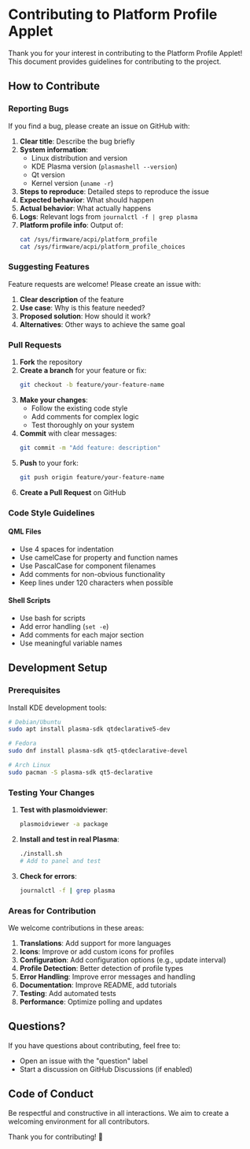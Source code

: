 # Contributing to Platform Profile Applet

Thank you for your interest in contributing to the Platform Profile Applet! This document provides guidelines for contributing to the project.

## How to Contribute

### Reporting Bugs

If you find a bug, please create an issue on GitHub with:

1. **Clear title**: Describe the bug briefly
2. **System information**:
   - Linux distribution and version
   - KDE Plasma version (`plasmashell --version`)
   - Qt version
   - Kernel version (`uname -r`)
3. **Steps to reproduce**: Detailed steps to reproduce the issue
4. **Expected behavior**: What should happen
5. **Actual behavior**: What actually happens
6. **Logs**: Relevant logs from `journalctl -f | grep plasma`
7. **Platform profile info**: Output of:
   ```bash
   cat /sys/firmware/acpi/platform_profile
   cat /sys/firmware/acpi/platform_profile_choices
   ```

### Suggesting Features

Feature requests are welcome! Please create an issue with:

1. **Clear description** of the feature
2. **Use case**: Why is this feature needed?
3. **Proposed solution**: How should it work?
4. **Alternatives**: Other ways to achieve the same goal

### Pull Requests

1. **Fork** the repository
2. **Create a branch** for your feature or fix:
   ```bash
   git checkout -b feature/your-feature-name
   ```
3. **Make your changes**:
   - Follow the existing code style
   - Add comments for complex logic
   - Test thoroughly on your system
4. **Commit** with clear messages:
   ```bash
   git commit -m "Add feature: description"
   ```
5. **Push** to your fork:
   ```bash
   git push origin feature/your-feature-name
   ```
6. **Create a Pull Request** on GitHub

### Code Style Guidelines

#### QML Files
- Use 4 spaces for indentation
- Use camelCase for property and function names
- Use PascalCase for component filenames
- Add comments for non-obvious functionality
- Keep lines under 120 characters when possible

#### Shell Scripts
- Use bash for scripts
- Add error handling (`set -e`)
- Add comments for each major section
- Use meaningful variable names

## Development Setup

### Prerequisites

Install KDE development tools:

```bash
# Debian/Ubuntu
sudo apt install plasma-sdk qtdeclarative5-dev

# Fedora
sudo dnf install plasma-sdk qt5-qtdeclarative-devel

# Arch Linux
sudo pacman -S plasma-sdk qt5-declarative
```

### Testing Your Changes

1. **Test with plasmoidviewer**:
   ```bash
   plasmoidviewer -a package
   ```

2. **Install and test in real Plasma**:
   ```bash
   ./install.sh
   # Add to panel and test
   ```

3. **Check for errors**:
   ```bash
   journalctl -f | grep plasma
   ```

### Areas for Contribution

We welcome contributions in these areas:

1. **Translations**: Add support for more languages
2. **Icons**: Improve or add custom icons for profiles
3. **Configuration**: Add configuration options (e.g., update interval)
4. **Profile Detection**: Better detection of profile types
5. **Error Handling**: Improve error messages and handling
6. **Documentation**: Improve README, add tutorials
7. **Testing**: Add automated tests
8. **Performance**: Optimize polling and updates

## Questions?

If you have questions about contributing, feel free to:
- Open an issue with the "question" label
- Start a discussion on GitHub Discussions (if enabled)

## Code of Conduct

Be respectful and constructive in all interactions. We aim to create a welcoming environment for all contributors.

Thank you for contributing! 🎉
